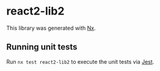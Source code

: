 # react2-lib2

This library was generated with [Nx](https://nx.dev).

## Running unit tests

Run `nx test react2-lib2` to execute the unit tests via [Jest](https://jestjs.io).
